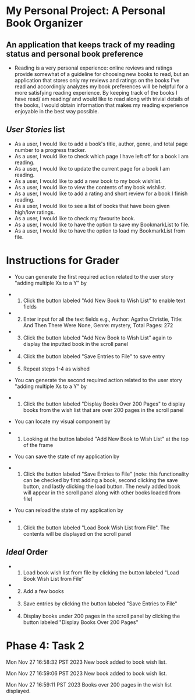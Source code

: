 # My Personal Project: A Personal Book Organizer

## An application that keeps track of my reading status and personal book preference
- Reading is a very personal experience: online reviews and ratings provide somewhat of a guideline for choosing new books to read, but an application that stores only my reviews and ratings on the books I've read and accordingly analyzes my book preferences will be helpful for a more satisfying reading experience. By keeping track of the books I have read/ am reading/ and would like to read along with trivial details of the books, I would obtain information that makes my reading experience enjoyable in the best way possible.

## *User Stories* list
- As a user, I would like to add a book's title, author, genre, and total page number to a progress tracker.
- As a user, I would like to check which page I have left off for a book I am reading.
- As a user, I would like to update the current page for a book I am reading.
- As a user, I would like to add a new book to my book wishlist.
- As a user, I would like to view the contents of my book wishlist.
- As a user, I would like to add a rating and short review for a book I finish reading.
- As a user, I would like to see a list of books that have been given high/low ratings.
- As a user, I would like to check my favourite book.
- As a user, I would like to have the option to save my BookmarkList to file.
- As a user, I would like to have the option to load my BookmarkList from file. 

# Instructions for Grader

- You can generate the first required action related to the user story "adding multiple Xs to a Y" by 
- 1. Click the button labeled "Add New Book to Wish List" to enable text fields
- 2. Enter input for all the text fields e.g., Author: Agatha Christie, Title: And Then There Were None, Genre: mystery, Total Pages: 272
- 3. Click the button labeled "Add New Book to Wish List" again to display the inputted book in the scroll panel
- 4. Click the button labeled "Save Entries to File" to save entry
- 5. Repeat steps 1-4 as wished 


- You can generate the second required action related to the user story "adding multiple Xs to a Y" by
- 1. Click the button labeled "Display Books Over 200 Pages" to display books from the wish list that are over 200 pages in the scroll panel


- You can locate my visual component by
- 1. Looking at the button labeled "Add New Book to Wish List" at the top of the frame


- You can save the state of my application by
- 1. Click the button labeled "Save Entries to File" (note: this functionality can be checked by first adding a book, second clicking the save button, and lastly clicking the load button. The newly added book will appear in the scroll panel along with other books loaded from file)


- You can reload the state of my application by
- 1. Click the button labeled "Load Book Wish List from File". The contents will be displayed on the scroll panel


## *Ideal* Order
- 1. Load book wish list from file by clicking the button labeled "Load Book Wish List from File"
- 2. Add a few books
- 3. Save entries by clicking the button labeled "Save Entries to File"
- 4. Display books under 200 pages in the scroll panel by clicking the button labeled "Display Books Over 200 Pages"

# Phase 4: Task 2
Mon Nov 27 16:58:32 PST 2023
New book added to book wish list.

Mon Nov 27 16:59:06 PST 2023
New book added to book wish list.

Mon Nov 27 16:59:11 PST 2023
Books over 200 pages in the wish list displayed.